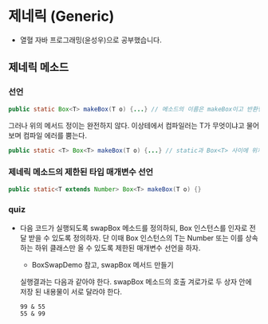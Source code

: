 
# 제네릭 (Generic) 
- 열혈 자바 프로그래밍(윤성우)으로 공부했습니다.

## 제네릭 메소드
### 선언
```java
public static Box<T> makeBox(T o) {...} // 메소드의 이름은 makeBox이고 반환형은 Box<T> 이다.
```
그러나 위의 메서드 정이는 완전하지 않다. 이상테에서 컴파일러는 T가 무엇이냐고 물어보며 컴파일 에러를 뿜는다.
```java
public static <T> Box<T> makeBox(T o) {...} // static과 Box<T> 사이에 위치한 <T>는 T가 타입 매개변수임을 알리는 표시 
```

### 제네릭 메소드의 제한된 타입 매개변수 선언

```java
public static<T extends Number> Box<T> makeBox(T o) {}
```

### quiz
- 다음 코드가 실행되도록 swapBox 메소드를 정의하되, Box<T> 인스턴스를 인자로 전달 받을 수 있도록 정의하자.
단 이때 Box<T> 인스턴스의 T는 Number 또는 이를 상속하는 하위 클래스만 올 수 있도록 제한된 매개변수 선언을 하자.
  - BoxSwapDemo 참고, swapBox 메서드 만들기
  
  실행결과는 다음과 같아야 한다. swapBox 메소드의 호출 겨로가로 두 상자 안에 저장 된 내용물이 서로 달라야 한다.
  ```
  99 & 55
  55 & 99
  ```